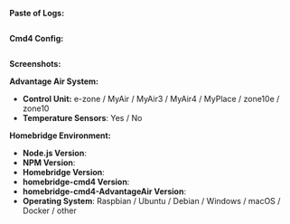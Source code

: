 <!-- If using hastebin/pastebin or other text sharing website please make the lifespan long-->
<!-- Remove any sensitive information, passwords, etc. -->

**Paste of Logs:**
```

```

**Cmd4 Config:**
<!-- Paste relevant output between the two ``` lines below -->
<!-- Remove any sensitive information, passwords, etc. -->

```json


```

**Screenshots:**
<!-- If applicable, add screenshots to help explain your problem. -->

**Advantage Air System:**

* **Control Unit:** e-zone / MyAir / MyAir3 / MyAir4 / MyPlace / zone10e / zone10
* **Temperature Sensors**: Yes / No

**Homebridge Environment:**

* **Node.js Version**: <!-- node -v -->
* **NPM Version**: <!-- npm -v -->
* **Homebridge Version**: <!-- homebridge -V -->
* **homebridge-cmd4 Version**: <!-- Check on homebridge-config-ui-x -->
* **homebridge-cmd4-AdvantageAir Version**: <!-- Check on homebridge-config-ui-x -->
* **Operating System**: Raspbian / Ubuntu / Debian / Windows / macOS / Docker / other

<!-- Click the "Preview" tab before you submit to ensure the formatting is correct. -->
